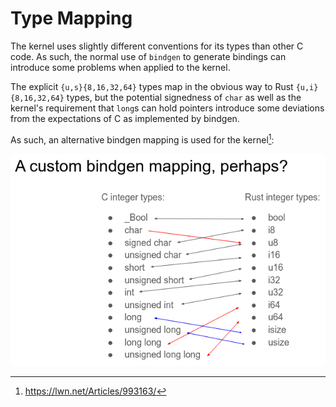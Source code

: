 # Type Mapping

The kernel uses slightly different conventions for its types than other C code.
As such, the normal use of `bindgen` to generate bindings can introduce some problems when applied to the kernel.

The explicit `{u,s}{8,16,32,64}` types map in the obvious way to Rust `{u,i}{8,16,32,64}` types,
but the potential signedness of `char` as well as
the kernel's requirement that `long`s can hold pointers
introduce some deviations from the expectations of C as implemented by bindgen.

As such, an alternative bindgen mapping is used for the kernel[^1]:

![the kernel bindgen mapping](bindgen-mapping.png)

[^1]: https://lwn.net/Articles/993163/
